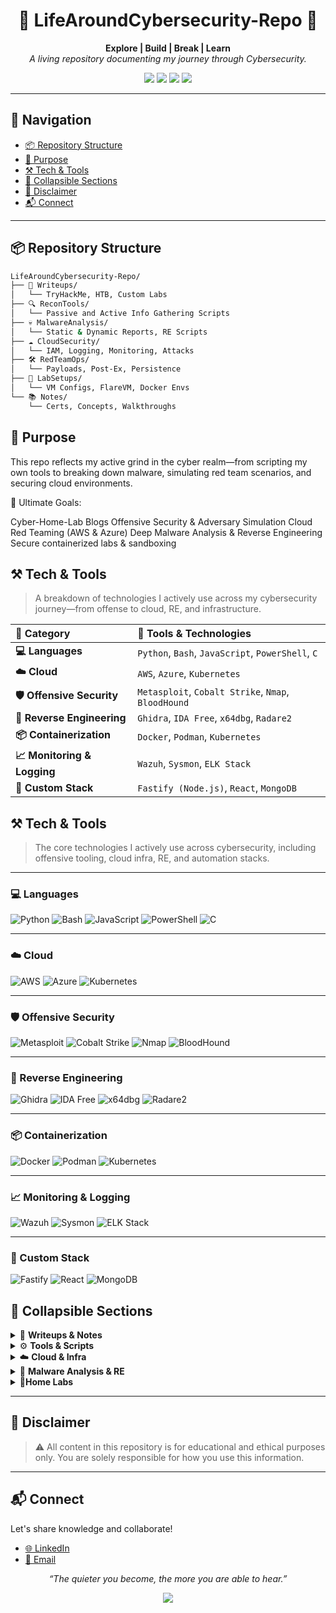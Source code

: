 <h1 align="center">🔐 LifeAroundCybersecurity-Repo 🔐</h1>

<p align="center">
  <b>Explore | Build | Break | Learn</b><br>
  <i>A living repository documenting my journey through Cybersecurity.</i>
</p>

<p align="center">
  <img src="https://img.shields.io/badge/focus-OffensiveSecurity-red?style=flat-square">
  <img src="https://img.shields.io/badge/cloud-AWS%20%7C%20Azure-blue?style=flat-square">
  <img src="https://img.shields.io/badge/RE%20%26%20Malware-Active-brightgreen?style=flat-square">
  <img src="https://img.shields.io/badge/status-Evolving-lightgrey?style=flat-square">
</p>

---

## 🧭 Navigation

- [📦 Repository Structure](#-repository-structure)
- [🎯 Purpose](#-purpose)
- [⚒️ Tech & Tools](#️-tech--tools)
- [📂 Collapsible Sections](#-collapsible-sections)
- [🚨 Disclaimer](#-disclaimer)
- [📬 Connect](#-connect)

---

## 📦 Repository Structure

```bash
LifeAroundCybersecurity-Repo/
├── 🧠 Writeups/
│   └── TryHackMe, HTB, Custom Labs
├── 🔍 ReconTools/
│   └── Passive and Active Info Gathering Scripts
├── 💀 MalwareAnalysis/
│   └── Static & Dynamic Reports, RE Scripts
├── ☁️ CloudSecurity/
│   └── IAM, Logging, Monitoring, Attacks
├── 🛠️ RedTeamOps/
│   └── Payloads, Post-Ex, Persistence
├── 🧪 LabSetups/
│   └── VM Configs, FlareVM, Docker Envs
└── 📚 Notes/
    └── Certs, Concepts, Walkthroughs
```

## 🎯 Purpose
This repo reflects my active grind in the cyber realm—from scripting my own tools to breaking down malware, simulating red team scenarios, and securing cloud environments.

🎯 Ultimate Goals:

Cyber-Home-Lab Blogs
Offensive Security & Adversary Simulation
Cloud Red Teaming (AWS & Azure)
Deep Malware Analysis & Reverse Engineering
Secure containerized labs & sandboxing

## ⚒️ Tech & Tools

> A breakdown of technologies I actively use across my cybersecurity journey—from offense to cloud, RE, and infrastructure.

<table>
  <thead>
    <tr>
      <th align="left">🧩 Category</th>
      <th align="left">🔧 Tools & Technologies</th>
    </tr>
  </thead>
  <tbody>

  <tr>
      <td><strong>💻 Languages</strong></td>
      <td>
        <code title="Scripting & Automation">Python</code>,
        <code title="Shell scripting">Bash</code>,
        <code title="Web-based scripts">JavaScript</code>,
        <code title="Windows automation & payloads">PowerShell</code>,
        <code title="Reverse Engineering & Low-level Ops">C</code>
      </td>
    </tr>

  <tr>
      <td><strong>☁️ Cloud</strong></td>
      <td>
        <code title="IAM, CloudTrail, EC2 Attacks">AWS</code>,
        <code title="Defender, Sentinel, PrivEsc">Azure</code>,
        <code title="Container orchestration & attacks">Kubernetes</code>
      </td>
    </tr>

  <tr>
      <td><strong>🛡️ Offensive Security</strong></td>
      <td>
        <code title="Exploit Framework">Metasploit</code>,
        <code title="Red Team Command & Control">Cobalt Strike</code>,
        <code title="Network mapping">Nmap</code>,
        <code title="AD enumeration">BloodHound</code>
      </td>
    </tr>

  <tr>
      <td><strong>🧬 Reverse Engineering</strong></td>
      <td>
        <code title="Static RE, decompilation">Ghidra</code>,
        <code title="Classic RE tool">IDA Free</code>,
        <code title="Dynamic binary debugging">x64dbg</code>,
        <code title="Hex-level analysis">Radare2</code>
      </td>
    </tr>

  <tr>
      <td><strong>📦 Containerization</strong></td>
      <td>
        <code title="Container runtime">Docker</code>,
        <code title="Alternative to Docker">Podman</code>,
        <code title="Cluster deployment & management">Kubernetes</code>
      </td>
    </tr>

  <tr>
      <td><strong>📈 Monitoring & Logging</strong></td>
      <td>
        <code title="SIEM & agent-based monitoring">Wazuh</code>,
        <code title="Windows event logging">Sysmon</code>,
        <code title="Log collection, visualization">ELK Stack</code>
      </td>
    </tr>

  <tr>
      <td><strong>🧪 Custom Stack</strong></td>
      <td>
        <code title="Fast, minimal web backend">Fastify (Node.js)</code>,
        <code title="Frontend web UI">React</code>,
        <code title="NoSQL DB for storage">MongoDB</code>
      </td>
    </tr>

  </tbody>
</table>


## ⚒️ Tech & Tools

> The core technologies I actively use across cybersecurity, including offensive tooling, cloud infra, RE, and automation stacks.

---

### 💻 Languages

![Python](https://img.shields.io/badge/Python-3776AB?style=for-the-badge&logo=python&logoColor=white)
![Bash](https://img.shields.io/badge/Bash-4EAA25?style=for-the-badge&logo=gnu-bash&logoColor=white)
![JavaScript](https://img.shields.io/badge/JavaScript-F7DF1E?style=for-the-badge&logo=javascript&logoColor=black)
![PowerShell](https://img.shields.io/badge/PowerShell-5391FE?style=for-the-badge&logo=powershell&logoColor=white)
![C](https://img.shields.io/badge/C-00599C?style=for-the-badge&logo=c&logoColor=white)

---

### ☁️ Cloud

![AWS](https://img.shields.io/badge/AWS-232F3E?style=for-the-badge&logo=amazon-aws&logoColor=white)
![Azure](https://img.shields.io/badge/Azure-0078D4?style=for-the-badge&logo=microsoft-azure&logoColor=white)
![Kubernetes](https://img.shields.io/badge/Kubernetes-326CE5?style=for-the-badge&logo=kubernetes&logoColor=white)

---

### 🛡️ Offensive Security

![Metasploit](https://img.shields.io/badge/Metasploit-000000?style=for-the-badge&logo=data:image/svg+xml;base64,PHN2ZyBmaWxsPSIjZmZmIiB3aWR0aD0iMzIiIGhlaWdodD0iMzIiIHZpZXdCb3g9IjAgMCA0ODAgNDgwIiB4bWxucz0iaHR0cDovL3d3dy53My5vcmcvMjAwMC9zdmciPgogIDxwYXRoIGQ9Ik0yMzkgMzdMMTYzIDY2djMyTDEyMCA5OGwzMyA2NXYzOGw2OCAzOWgxNzJsNjYtMzd2LTQzbDI4LTQ4LTUxLTNWMzdsLTk4LTIwLTYwIDIweiIvPgogIDxwYXRoIGQ9Ik0yMzIgMjY5bC02MiA0M2wtMyA3M2g1NmwxNi02M3oiLz4KICA8cGF0aCBkPSJNMTgyIDIxOGg3NnY1MGgtNzZ6Ii8+Cjwvc3ZnPg==&label=Metasploit)
![Cobalt Strike](https://img.shields.io/badge/Cobalt_Strike-333?style=for-the-badge&logo=cobaltstrike&logoColor=blue)
![Nmap](https://img.shields.io/badge/Nmap-0088cc?style=for-the-badge&logo=gnupg&logoColor=white)
![BloodHound](https://img.shields.io/badge/BloodHound-red?style=for-the-badge&logo=bloodhound&logoColor=white)

---

### 🧬 Reverse Engineering

![Ghidra](https://img.shields.io/badge/Ghidra-E60000?style=for-the-badge&logo=ghidra&logoColor=white)
![IDA Free](https://img.shields.io/badge/IDA--Free-000000?style=for-the-badge&logo=data:image/svg+xml;base64,PHN2ZyBmaWxsPSIjZmZmIiB3aWR0aD0iMzIiIGhlaWdodD0iMzIiIHZpZXdCb3g9IjAgMCA0ODAgNDgwIiB4bWxucz0iaHR0cDovL3d3dy53My5vcmcvMjAwMC9zdmciPgogIDxwYXRoIGQ9Ik0yMzkgMzdMMTYzIDY2djMyTDEyMCA5OGwzMyA2NXYzOGw2OCAzOWgxNzJsNjYtMzd2LTQzbDI4LTQ4LTUxLTNWMzdsLTk4LTIwLTYwIDIweiIvPgogIDxwYXRoIGQ9Ik0yMzIgMjY5bC02MiA0M2wtMyA3M2g1NmwxNi02M3oiLz4KICA8cGF0aCBkPSJNMTgyIDIxOGg3NnY1MGgtNzZ6Ii8+Cjwvc3ZnPg==&label=IDA%20Free)
![x64dbg](https://img.shields.io/badge/x64dbg-black?style=for-the-badge&logo=windows&logoColor=white)
![Radare2](https://img.shields.io/badge/Radare2-cc0000?style=for-the-badge&logo=redhat&logoColor=white)

---

### 📦 Containerization

![Docker](https://img.shields.io/badge/Docker-2496ED?style=for-the-badge&logo=docker&logoColor=white)
![Podman](https://img.shields.io/badge/Podman-892CA0?style=for-the-badge&logo=podman&logoColor=white)
![Kubernetes](https://img.shields.io/badge/Kubernetes-326CE5?style=for-the-badge&logo=kubernetes&logoColor=white)

---

### 📈 Monitoring & Logging

![Wazuh](https://img.shields.io/badge/Wazuh-0054A6?style=for-the-badge&logo=wazuh&logoColor=white)
![Sysmon](https://img.shields.io/badge/Sysmon-000000?style=for-the-badge&logo=windows&logoColor=white)
![ELK Stack](https://img.shields.io/badge/ELK_Stack-005571?style=for-the-badge&logo=elasticstack&logoColor=white)

---

### 🧪 Custom Stack

![Fastify](https://img.shields.io/badge/Fastify-20232A?style=for-the-badge&logo=node.js&logoColor=white)
![React](https://img.shields.io/badge/React-20232A?style=for-the-badge&logo=react&logoColor=61DAFB)
![MongoDB](https://img.shields.io/badge/MongoDB-4EA94B?style=for-the-badge&logo=mongodb&logoColor=white)


## 📂 Collapsible Sections

<details> 
<summary>📖 <strong>Writeups & Notes</strong></summary>
THM, HTB, PortSwigger labs
PDF/Markdown walkthroughs
CVE exploitation practices
Cert-specific notes (OSCP, CRTO, AZ-500)
</details> 

<details> <summary>⚙️ <strong>Tools & Scripts</strong></summary>
Auto recon & enumeration tools
Bash, Python, PowerShell payloads
Custom YARA rules for malware detection
</details> 

<details> <summary>☁️ <strong>Cloud & Infra</strong></summary>
IAM privilege escalation maps
Logging configs (CloudTrail, Sentinel)
Container attack scenarios
</details> 

<details> <summary>🔬 <strong>Malware Analysis & RE</strong></summary>
Decompiled code & analysis
Dynamic execution logs
Suspicious behavior mapping
</details> 

<details> <summary>🧪<strong>Home Labs</strong></summary>
VM Setup: Rocky Linux, FlareVM, REMnux, Kali, etc.
</details>

---
## 🚨 Disclaimer
> ⚠️ All content in this repository is for educational and ethical purposes only. You are solely responsible for how you use this information.

---
## 📬 Connect
Let's share knowledge and collaborate! 
- [🌐 LinkedIn](linkedin.com/in/pardhu-sri-rushi-varma-konduru-696886279)
- [📧 Email](pardhusreerushivarma@gmail.com)

<p align="center"> <i>“The quieter you become, the more you are able to hear.”</i> </p> <p align="center"> <img src="https://img.shields.io/badge/status-Keep_Hacking_Alive-red?style=for-the-badge&logo=github"> </p>
